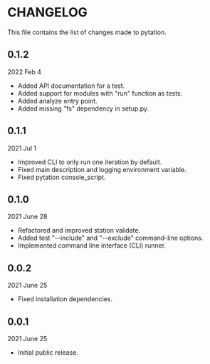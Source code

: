 
# CHANGELOG

This file contains the list of changes made to pytation.


## 0.1.2

2022 Feb 4

* Added API documentation for a test.
* Added support for modules with "run" function as tests.
* Added analyze entry point.
* Added missing "fs" dependency in setup.py.


## 0.1.1

2021 Jul 1

*   Improved CLI to only run one iteration by default.
*   Fixed main description and logging environment variable.
*   Fixed pytation console_script.


## 0.1.0

2021 June 28

*   Refactored and improved station validate.
*   Added test "--include" and "--exclude" command-line options.
*   Implemented command line interface (CLI) runner.


## 0.0.2

2021 June 25

*   Fixed installation dependencies.


## 0.0.1

2021 June 25

*   Initial public release.
